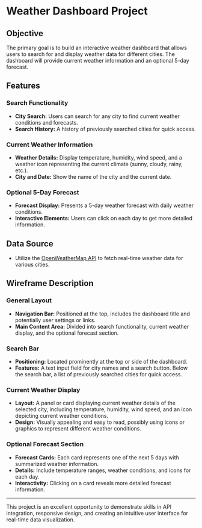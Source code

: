 # Weather Dashboard Project

## Objective
The primary goal is to build an interactive weather dashboard that allows users to search for and display weather data for different cities. The dashboard will provide current weather information and an optional 5-day forecast.

## Features

### Search Functionality
- **City Search:** Users can search for any city to find current weather conditions and forecasts.
- **Search History:** A history of previously searched cities for quick access.

### Current Weather Information
- **Weather Details:** Display temperature, humidity, wind speed, and a weather icon representing the current climate (sunny, cloudy, rainy, etc.).
- **City and Date:** Show the name of the city and the current date.

### Optional 5-Day Forecast
- **Forecast Display:** Presents a 5-day weather forecast with daily weather conditions.
- **Interactive Elements:** Users can click on each day to get more detailed information.

## Data Source
- Utilize the [OpenWeatherMap API](https://openweathermap.org/api) to fetch real-time weather data for various cities.

## Wireframe Description

### General Layout
- **Navigation Bar:** Positioned at the top, includes the dashboard title and potentially user settings or links.
- **Main Content Area:** Divided into search functionality, current weather display, and the optional forecast section.

### Search Bar
- **Positioning:** Located prominently at the top or side of the dashboard.
- **Features:** A text input field for city names and a search button. Below the search bar, a list of previously searched cities for quick access.

### Current Weather Display
- **Layout:** A panel or card displaying current weather details of the selected city, including temperature, humidity, wind speed, and an icon depicting current weather conditions.
- **Design:** Visually appealing and easy to read, possibly using icons or graphics to represent different weather conditions.

### Optional Forecast Section
- **Forecast Cards:** Each card represents one of the next 5 days with summarized weather information.
- **Details:** Include temperature ranges, weather conditions, and icons for each day.
- **Interactivity:** Clicking on a card reveals more detailed forecast information.

---

This project is an excellent opportunity to demonstrate skills in API integration, responsive design, and creating an intuitive user interface for real-time data visualization.
